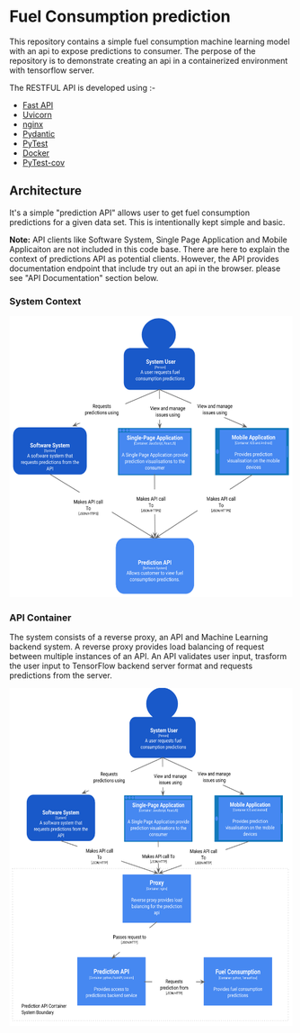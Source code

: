 # Fuel Consumption prediction
This repository contains a simple fuel consumption machine learning model with an api to expose predictions
to consumer. The perpose of the repository is to demonstrate creating an api in a containerized environment
with tensorflow server.

The RESTFUL API is developed using :-
* [Fast API](https://fastapi.tiangolo.com/)
* [Uvicorn](https://www.uvicorn.org/)
* [nginx](https://nginx.org/en/)
* [Pydantic](https://pydantic-docs.helpmanual.io/)
* [PyTest](https://docs.pytest.org/en/stable/)
* [Docker](https://www.docker.com/)
* [PyTest-cov](https://pypi.org/project/pytest-cov/)

## Architecture
It's a simple "prediction API" allows user to get fuel consumption predictions for a given data set. This is intentionally kept simple and basic. 

**Note:** API clients like Software System, Single Page Application and Mobile Applicaiton are not included in this code base. There are here to explain the context of predictions API as potential clients. However, the API provides documentation endpoint that include try out an api in the browser. please see "API Documentation" section below.

### System Context

<p align="center">
 <img width="600" height="500" src="./architecture/api_context.png">
</p>

### API Container

The system consists of a reverse proxy, an API and Machine Learning backend system. A reverse proxy provides load balancing of request between multiple instances of an API. An API validates user input, trasform the user input to TensorFlow backend server format and requests predictions from the server.


<p align="center">
 <img width="600" height="600" src="./architecture/api_container.png">
</p>
